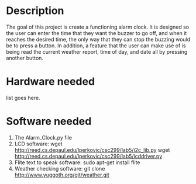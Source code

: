 # Description
The goal of this project is create a functioning alarm clock. It is designed so the user can enter the time that they want the buzzer to go off, and when it reaches the desired time, the only way that they can stop the buzzing would be to press a button. In addition, a feature that the user can make use of is being read the current weather report, time of day, and date all by pressing another button.

# Hardware needed
list goes here.

# Software needed
1. The Alarm_Clock.py file
2. LCD software:
  wget http://reed.cs.depaul.edu/lperkovic/csc299/lab5/i2c_lib.py
	wget http://reed.cs.depaul.edu/lperkovic/csc299/lab5/lcddriver.py
3. Flite text to speak software:
  sudo apt-get install flite
4. Weather checking software:
  git clone http://www.yuggoth.org/git/weather.git
